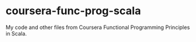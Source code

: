 # coursera-func-prog-scala
My code and other files from Coursera Functional Programming Principles in Scala.
